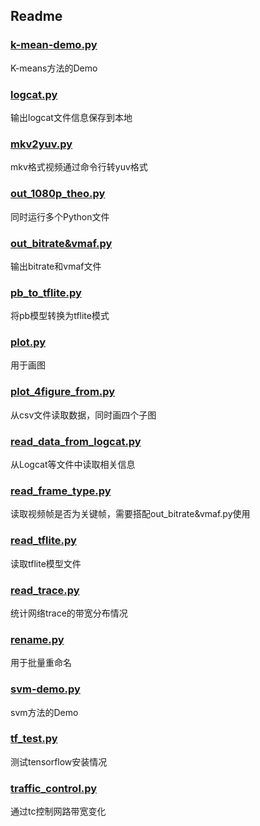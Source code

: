 ## Readme


### [k-mean-demo.py](./k-mean-demo.py)
K-means方法的Demo

### [logcat.py](./logcat.py)
输出logcat文件信息保存到本地

### [mkv2yuv.py](./mkv2yuv.py)
mkv格式视频通过命令行转yuv格式

### [out_1080p_theo.py](./out_1080p_theo.py)
同时运行多个Python文件

### [out_bitrate&vmaf.py](./out_bitrate&vmaf.py)
输出bitrate和vmaf文件

### [pb_to_tflite.py](./pb_to_tflite.py)
将pb模型转换为tflite模式

### [plot.py](./plot.py)
用于画图

### [plot_4figure_from.py](./plot_4figure_from.py)
从csv文件读取数据，同时画四个子图

### [read_data_from_logcat.py](./read_data_from_logcat.py)
从Logcat等文件中读取相关信息

### [read_frame_type.py](./read_frame_type.py)
读取视频帧是否为关键帧，需要搭配out_bitrate&vmaf.py使用

### [read_tflite.py](./read_tflite.py)
读取tflite模型文件

### [read_trace.py](./read_trace.py)
统计网络trace的带宽分布情况

### [rename.py](./rename.py)
用于批量重命名

### [svm-demo.py](./svm-demo.py)
svm方法的Demo

### [tf_test.py](./tf_test.py)
测试tensorflow安装情况

### [traffic_control.py](./traffic_control.py)
通过tc控制网路带宽变化